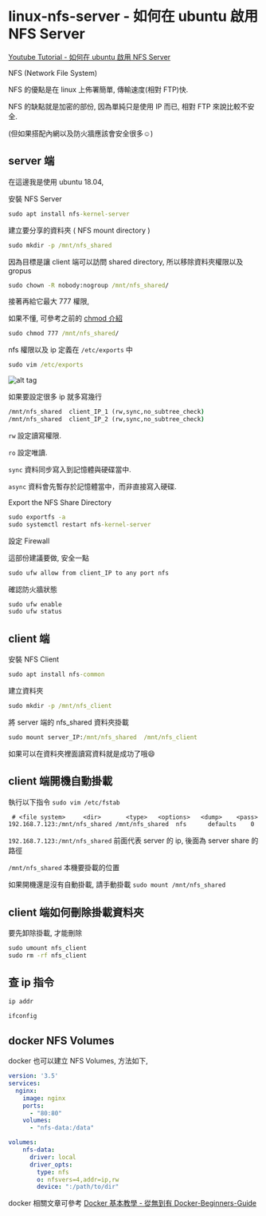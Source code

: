 # linux-nfs-server - 如何在 ubuntu 啟用 NFS Server

[Youtube Tutorial - 如何在 ubuntu 啟用 NFS Server](https://youtu.be/CVJpYszrvXc)

NFS (Network File System)

NFS 的優點是在 linux 上佈署簡單, 傳輸速度(相對 FTP)快.

NFS 的缺點就是加密的部份, 因為單純只是使用 IP 而已, 相對 FTP 來說比較不安全.

(但如果搭配內網以及防火牆應該會安全很多:relaxed:)

## server 端

在這邊我是使用 ubuntu 18.04,

安裝 NFS Server

```cmd
sudo apt install nfs-kernel-server
```

建立要分享的資料夾 ( NFS mount directory )

```cmd
sudo mkdir -p /mnt/nfs_shared
```

因為目標是讓 client 端可以訪問 shared directory, 所以移除資料夾權限以及 gropus

```cmd
sudo chown -R nobody:nogroup /mnt/nfs_shared/
```

接著再給它最大 777 權限,

如果不懂, 可參考之前的 [chmod 介紹](https://github.com/twtrubiks/linux-note#chmod)

```cmd
sudo chmod 777 /mnt/nfs_shared/
```

nfs 權限以及 ip 定義在 `/etc/exports` 中

```cmd
sudo vim /etc/exports
```

![alt tag](https://i.imgur.com/RosnyH1.png)

如果要設定很多 ip 就多寫幾行

```cmd
/mnt/nfs_shared  client_IP_1 (rw,sync,no_subtree_check)
/mnt/nfs_shared  client_IP_2 (rw,sync,no_subtree_check)
```

`rw` 設定讀寫權限.

`ro` 設定唯讀.

`sync` 資料同步寫入到記憶體與硬碟當中.

`async` 資料會先暫存於記憶體當中，而非直接寫入硬碟.

Export the NFS Share Directory

```cmd
sudo exportfs -a
sudo systemctl restart nfs-kernel-server
```

設定 Firewall

這部份建議要做, 安全一點

```cmd
sudo ufw allow from client_IP to any port nfs
```

確認防火牆狀態

```cmd
sudo ufw enable
sudo ufw status
```

## client 端

安裝 NFS Client

```cmd
sudo apt install nfs-common
```

建立資料夾

```cmd
sudo mkdir -p /mnt/nfs_client
```

將 server 端的 nfs_shared 資料夾掛載

```cmd
sudo mount server_IP:/mnt/nfs_shared  /mnt/nfs_client
```

如果可以在資料夾裡面讀寫資料就是成功了哦:smile:

## client 端開機自動掛載

執行以下指令 `sudo vim /etc/fstab`

```txt
 # <file system>     <dir>       <type>   <options>   <dump>	<pass>
192.168.7.123:/mnt/nfs_shared /mnt/nfs_shared  nfs      defaults    0       0
```

`192.168.7.123:/mnt/nfs_shared`  前面代表 server 的 ip, 後面為 server share 的路徑

`/mnt/nfs_shared` 本機要掛載的位置

如果開機還是沒有自動掛載, 請手動掛載 `sudo mount /mnt/nfs_shared`

## client 端如何刪除掛載資料夾

要先卸除掛載, 才能刪除

```cmd
sudo umount nfs_client
sudo rm -rf nfs_client
```

## 查 ip 指令

```cmd
ip addr
```

```cmd
ifconfig
```

## docker NFS Volumes

docker 也可以建立 NFS Volumes, 方法如下,

```yml
version: '3.5'
services:
  nginx:
    image: nginx
    ports:
      - "80:80"
    volumes:
      - "nfs-data:/data"

volumes:
    nfs-data:
      driver: local
      driver_opts:
        type: nfs
        o: nfsvers=4,addr=ip,rw
        device: ":/path/to/dir"
```

docker 相關文章可參考 [Docker 基本教學 - 從無到有 Docker-Beginners-Guide](https://github.com/twtrubiks/docker-tutorial)